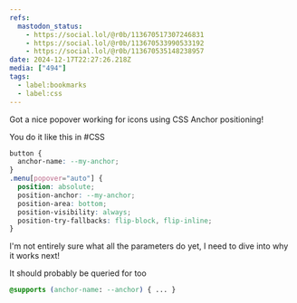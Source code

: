 ```yaml
---
refs:
  mastodon_status:
    - https://social.lol/@r0b/113670517307246831
    - https://social.lol/@r0b/113670533990533192
    - https://social.lol/@r0b/113670535148238957
date: 2024-12-17T22:27:26.218Z
media: ["494"]
tags:
  - label:bookmarks
  - label:css
---
```


Got a nice popover working for icons using CSS Anchor positioning!

You do it like this in #CSS

```css
button {
  anchor-name: --my-anchor;
}
.menu[popover="auto"] {
  position: absolute;
  position-anchor: --my-anchor;
  position-area: bottom;
  position-visibility: always;
  position-try-fallbacks: flip-block, flip-inline;
}
```

I'm not entirely sure what all the parameters do yet, I need to dive into why it works next!

It should probably be queried for too

```css
@supports (anchor-name: --anchor) { ... }
```
